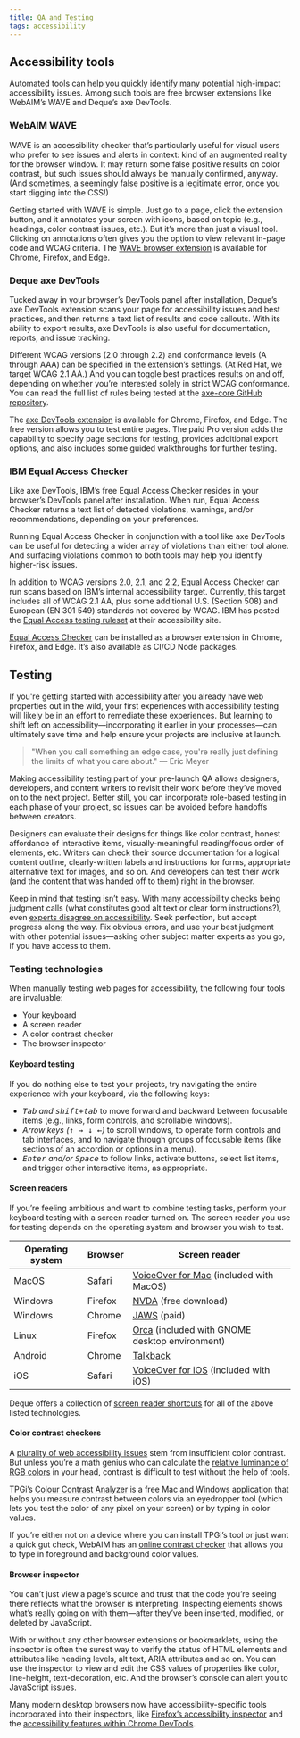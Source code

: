```yaml
---
title: QA and Testing
tags: accessibility
---
```


## Accessibility tools

Automated tools can help you quickly identify many potential high-impact accessibility issues. Among such tools are free browser extensions like WebAIM’s WAVE and Deque’s axe DevTools.

### WebAIM WAVE

WAVE is an accessibility checker that’s particularly useful for visual users who prefer to see issues and alerts in context: kind of an augmented reality for the browser window. It may return some false positive results on color contrast, but such issues should always be manually confirmed, anyway. (And sometimes, a seemingly false positive is a legitimate error, once you start digging into the CSS!)

Getting started with WAVE is simple. Just go to a page, click the extension button, and it annotates your screen with icons, based on topic (e.g., headings, color contrast issues, etc.). But it’s more than just a visual tool. Clicking on annotations often gives you the option to view relevant in-page code and WCAG criteria.
The [WAVE browser extension](https://wave.webaim.org/) is available for Chrome, Firefox, and Edge.

### Deque axe DevTools

Tucked away in your browser’s DevTools panel after installation, Deque’s axe DevTools extension scans your page for accessibility issues and best practices, and then returns a text list of results and code callouts. With its ability to export results, axe DevTools is also useful for documentation, reports, and issue tracking.

Different WCAG versions (2.0 through 2.2) and conformance levels (A through AAA) can be specified in the extension’s settings. (At Red Hat, we target WCAG 2.1 AA.) And you can toggle best practices results on and off, depending on whether you’re interested solely in strict WCAG conformance. You can read the full list of rules being tested at the [axe-core GitHub repository](https://github.com/dequelabs/axe-core/blob/develop/doc/rule-descriptions.md).

The [axe DevTools extension](https://www.deque.com/axe/devtools/) is available for Chrome, Firefox, and Edge. The free version allows you to test entire pages. The paid Pro version adds the capability to specify page sections for testing, provides additional export options, and also includes some guided walkthroughs for further testing.

### IBM Equal Access Checker

Like axe DevTools, IBM’s free Equal Access Checker resides in your browser’s DevTools panel after installation. When run, Equal Access Checker returns a text list of detected violations, warnings, and/or recommendations, depending on your preferences.

Running Equal Access Checker in conjunction with a tool like axe DevTools can be useful for detecting a wider array of violations than either tool alone. And surfacing violations common to both tools may help you identify higher-risk issues.

In addition to WCAG versions 2.0, 2.1, and 2.2, Equal Access Checker can run scans based on IBM’s internal accessibility target. Currently, this target includes all of WCAG 2.1 AA, plus some additional U.S. (Section 508) and European (EN 301 549) standards not covered by WCAG. IBM has posted the [Equal Access testing ruleset](https://www.ibm.com/able/requirements/checker-rule-sets) at their accessibility site.

[Equal Access Checker](https://www.ibm.com/able/toolkit/tools/#develop) can be installed as a browser extension in Chrome, Firefox, and Edge. It’s also available as CI/CD Node packages.

## Testing

If you're getting started with accessibility after you already have web properties out in the wild, your first experiences with accessibility testing will likely be in an effort to remediate these experiences. But learning to shift left on accessibility—incorporating it earlier in your processes—can ultimately save time and help ensure your projects are inclusive at launch.

> "When you call something an edge case, you're really just defining the limits of what you care about."
> — Eric Meyer

Making accessibility testing part of your pre-launch QA allows designers, developers, and content writers to revisit their work before they’ve moved on to the next project. Better still, you can incorporate role-based testing in each phase of your project, so issues can be avoided before handoffs between creators.

Designers can evaluate their designs for things like color contrast, honest affordance of interactive items, visually-meaningful reading/focus order of elements, etc. Writers can check their source documentation for a logical content outline, clearly-written labels and instructions for forms, appropriate alternative text for images, and so on. And developers can test their work (and the content that was handed off to them) right in the browser.

Keep in mind that testing isn’t easy. With many accessibility checks being judgment calls (what constitutes good alt text or clear form instructions?), even [experts disagree on accessibility](https://www.w3.org/TR/accessibility-conformance-challenges/#themes-from-research). Seek perfection, but accept progress along the way. Fix obvious errors, and use your best judgment with other potential issues—asking other subject matter experts as you go, if you have access to them.

### Testing technologies

When manually testing web pages for accessibility, the following four tools are invaluable:
- Your keyboard
- A screen reader
- A color contrast checker
- The browser inspector

#### Keyboard testing

If you do nothing else to test your projects, try navigating the entire experience with your keyboard, via the following keys:
- *<kbd>Tab</kbd> and <kbd>shift+tab</kbd>* to move forward and backward between focusable items (e.g., links, form controls, and scrollable windows).
- *Arrow keys (<kbd>↑ → ↓ ←</kbd>)* to scroll windows, to operate form controls and tab interfaces, and to navigate through groups of focusable items (like sections of an accordion or options in a menu).
- *<kbd>Enter</kbd> and/or <kbd>Space</kbd>* to follow links, activate buttons, select list items, and trigger other interactive items, as appropriate.

#### Screen readers

If you’re feeling ambitious and want to combine testing tasks, perform your keyboard testing with a screen reader turned on.  The screen reader you use for testing depends on the operating system and browser you wish to test. 

| Operating system | Browser | Screen reader                                                                                                                    |
| ---------------- | ------- | -------------------------------------------------------------------------------------------------------------------------------- |
| MacOS            | Safari  | [VoiceOver for Mac](https://support.apple.com/guide/voiceover/turn-voiceover-on-or-off-vo2682/mac) (included with MacOS)         |
| Windows          | Firefox | [NVDA](https://www.nvaccess.org/download/) (free download)                                                                       |
| Windows          | Chrome  | [JAWS](https://www.freedomscientific.com/products/software/jaws/) (paid)                                                         |
| Linux            | Firefox | [Orca](https://help.gnome.org/users/orca/stable/index.html.en)  (included with GNOME desktop environment)                        |
| Android          | Chrome  | [Talkback](https://support.google.com/accessibility/android/answer/6283677?hl=en&ref_topic=10601571&sjid=4695144848639410734-NC) |
| iOS              | Safari  | [VoiceOver for iOS](https://support.apple.com/en-sa/guide/iphone/iph3e2e415f/ios) (included with iOS) |

Deque offers a collection of [screen reader shortcuts](https://dequeuniversity.com/screenreaders/) for all of the above listed technologies.

#### Color contrast checkers

A [plurality of web accessibility issues](https://webaim.org/projects/million/#contrast) stem from insufficient color contrast. But unless you’re a math genius who can calculate the [relative luminance of RGB colors](https://www.w3.org/TR/WCAG21/#dfn-relative-luminance) in your head, contrast is difficult to test without the help of tools.

TPGi’s [Colour Contrast Analyzer](https://www.tpgi.com/color-contrast-checker/) is a free Mac and Windows application that helps you measure contrast between colors via an eyedropper tool (which lets you test the color of any pixel on your screen) or by typing in color values.

If you’re either not on a device where you can install TPGi’s tool or just want a quick gut check, WebAIM has an [online contrast checker](https://webaim.org/resources/contrastchecker/) that allows you to type in foreground and background color values.

#### Browser inspector

You can’t just view a page’s source and trust that the code you’re seeing there reflects what the browser is interpreting. Inspecting elements shows what’s really going on with them—after they’ve been inserted, modified, or deleted by JavaScript.

With or without any other browser extensions or bookmarklets, using the inspector is often the surest way to verify the status of HTML elements and attributes like heading levels, alt text, ARIA attributes and so on. You can use the inspector to view and edit the CSS values of properties like color, line-height, text-decoration, etc. And the browser’s console can alert you to JavaScript issues.

Many modern desktop browsers now have accessibility-specific tools incorporated into their inspectors, like [Firefox’s accessibility inspector](https://firefox-source-docs.mozilla.org/devtools-user/accessibility_inspector/) and the [accessibility features within Chrome DevTools](https://developer.chrome.com/docs/devtools/accessibility/reference/).